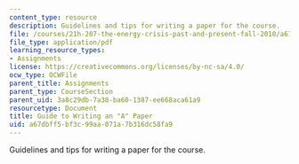 ```yaml
---
content_type: resource
description: Guidelines and tips for writing a paper for the course.
file: /courses/21h-207-the-energy-crisis-past-and-present-fall-2010/a67dbff5bf3c99aa071a7b316dc58fa9_MIT21H_207F10_10tips.pdf
file_type: application/pdf
learning_resource_types:
- Assignments
license: https://creativecommons.org/licenses/by-nc-sa/4.0/
ocw_type: OCWFile
parent_title: Assignments
parent_type: CourseSection
parent_uid: 3a8c29db-7a38-ba60-1387-ee668aca61a9
resourcetype: Document
title: Guide to Writing an "A" Paper
uid: a67dbff5-bf3c-99aa-071a-7b316dc58fa9
---
```

Guidelines and tips for writing a paper for the course.